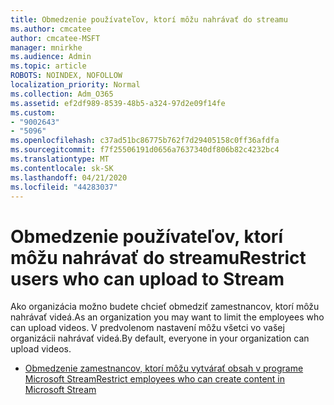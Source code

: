 ```yaml
---
title: Obmedzenie používateľov, ktorí môžu nahrávať do streamu
ms.author: cmcatee
author: cmcatee-MSFT
manager: mnirkhe
ms.audience: Admin
ms.topic: article
ROBOTS: NOINDEX, NOFOLLOW
localization_priority: Normal
ms.collection: Adm_O365
ms.assetid: ef2df989-8539-48b5-a324-97d2e09f14fe
ms.custom:
- "9002643"
- "5096"
ms.openlocfilehash: c37ad51bc86775b762f7d29405158c0ff36afdfa
ms.sourcegitcommit: f7f25506191d0656a7637340df806b82c4232bc4
ms.translationtype: MT
ms.contentlocale: sk-SK
ms.lasthandoff: 04/21/2020
ms.locfileid: "44283037"
---
```

# <a name="restrict-users-who-can-upload-to-stream"></a><span data-ttu-id="b9b83-102">Obmedzenie používateľov, ktorí môžu nahrávať do streamu</span><span class="sxs-lookup"><span data-stu-id="b9b83-102">Restrict users who can upload to Stream</span></span>

<span data-ttu-id="b9b83-103">Ako organizácia možno budete chcieť obmedziť zamestnancov, ktorí môžu nahrávať videá.</span><span class="sxs-lookup"><span data-stu-id="b9b83-103">As an organization you may want to limit the employees who can upload videos.</span></span> <span data-ttu-id="b9b83-104">V predvolenom nastavení môžu všetci vo vašej organizácii nahrávať videá.</span><span class="sxs-lookup"><span data-stu-id="b9b83-104">By default, everyone in your organization can upload videos.</span></span>

- [<span data-ttu-id="b9b83-105">Obmedzenie zamestnancov, ktorí môžu vytvárať obsah v programe Microsoft Stream</span><span class="sxs-lookup"><span data-stu-id="b9b83-105">Restrict employees who can create content in Microsoft Stream</span></span>](https://docs.microsoft.com/stream/restrict-uploaders)
